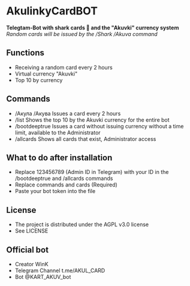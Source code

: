 # AkulinkyCardBOT

**Telegtam-Bot with shark cards 🦈 and the "Akuvki" currency system**
*Random cards will be issued by the /Shark /Akuva command*

## Functions
- Receiving a random card every 2 hours
- Virtual currency "Akuvki"
- Top 10 by currency

## Commands
- /Акула /Акува Issues a card every 2 hours
- /list Shows the top 10 by the Akuvki currency for the entire bot
- /bootdeeptrue Issues a card without issuing currency without a time limit, available to the Administrator
- /allcards Shows all cards that exist, Administrator access

## What to do after installation
- Replace 123456789 (Admin ID in Telegram) with your ID in the /bootdeeptrue and /allcards commands
- Replace commands and cards (Required)
- Paste your bot token into the file

## License
- The project is distributed under the AGPL v3.0 license
- See LICENSE

## Official bot
- Creator WinK
- Telegram Channel t.me/AKUL_CARD
- Bot @KART_AKUV_bot
